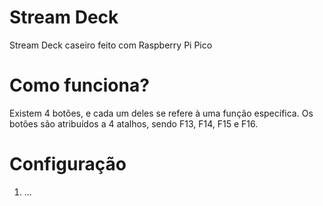 # Stream Deck
Stream Deck caseiro feito com Raspberry Pi Pico

# Como funciona?
Existem 4 botões, e cada um deles se refere à uma função específica. Os botões são atribuídos a 4 atalhos, sendo F13, F14, F15 e F16.

# Configuração
1. ...
